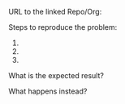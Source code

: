 <!--

Thank you for considering to contribute to NVAITC Toolkit. 

## Required

-->

URL to the linked Repo/Org:

Steps to reproduce the problem:

1.
2.
3.

What is the expected result?

What happens instead?

<!--

## Optional
Any other information? (attach screenshot if possible)

Browser/version:

Any other tested browsers/devices(OK/FAIL):

-->